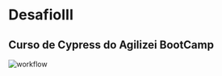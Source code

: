 # DesafioIII
## Curso de Cypress do Agilizei BootCamp


![workflow](https://github.com/ewandrotab/desafioIII/actions/workflows/main.yml/badge.svg)



